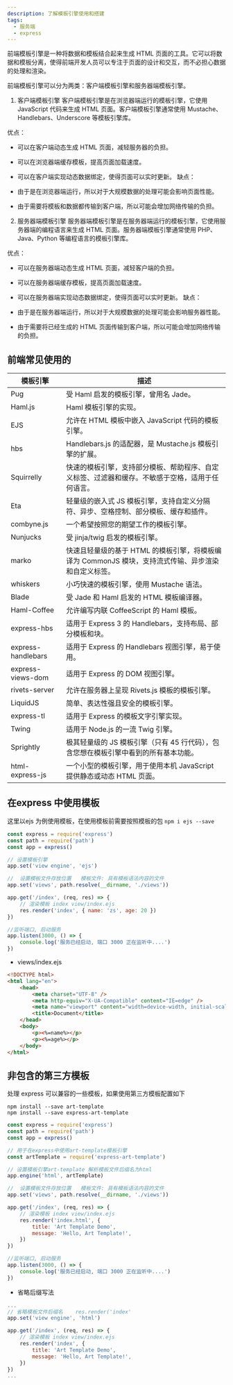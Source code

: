 ```yaml
---
description: 了解模板引擎使用和搭建
tags:
  - 服务端
  - express
---
```


前端模板引擎是一种将数据和模板结合起来生成 HTML 页面的工具。它可以将数据和模板分离，使得前端开发人员可以专注于页面的设计和交互，而不必担心数据的处理和渲染。

前端模板引擎可以分为两类：客户端模板引擎和服务器端模板引擎。

1. 客户端模板引擎
客户端模板引擎是在浏览器端运行的模板引擎，它使用 JavaScript 代码来生成 HTML 页面。客户端模板引擎通常使用 Mustache、Handlebars、Underscore 等模板引擎库。

优点：

* 可以在客户端动态生成 HTML 页面，减轻服务器的负担。
* 可以在浏览器端缓存模板，提高页面加载速度。
* 可以在客户端实现动态数据绑定，使得页面可以实时更新。
缺点：

* 由于是在浏览器端运行，所以对于大规模数据的处理可能会影响页面性能。
* 由于需要将模板和数据都传输到客户端，所以可能会增加网络传输的负担。

2. 服务器端模板引擎
服务器端模板引擎是在服务器端运行的模板引擎，它使用服务器端的编程语言来生成 HTML 页面。服务器端模板引擎通常使用 PHP、Java、Python 等编程语言的模板引擎库。

优点：

* 可以在服务器端动态生成 HTML 页面，减轻客户端的负担。
* 可以在服务器端缓存模板，提高页面加载速度。
* 可以在服务器端实现动态数据绑定，使得页面可以实时更新。
缺点：

* 由于是在服务器端运行，所以对于大规模数据的处理可能会影响服务器性能。
* 由于需要将已经生成的 HTML 页面传输到客户端，所以可能会增加网络传输的负担。

## 前端常见使用的

| 模板引擎 | 描述 |
| --- | --- |
| Pug | 受 Haml 启发的模板引擎，曾用名 Jade。 |
| Haml.js | Haml 模板引擎的实现。 |
| EJS | 允许在 HTML 模板中嵌入 JavaScript 代码的模板引擎。 |
| hbs | Handlebars.js 的适配器，是 Mustache.js 模板引擎的扩展。 |
| Squirrelly | 快速的模板引擎，支持部分模板、帮助程序、自定义标签、过滤器和缓存。不敏感于空格，适用于任何语言。 |
| Eta | 轻量级的嵌入式 JS 模板引擎，支持自定义分隔符、异步、空格控制、部分模板、缓存和插件。 |
| combyne.js | 一个希望按照您的期望工作的模板引擎。 |
| Nunjucks | 受 jinja/twig 启发的模板引擎。 |
| marko | 快速且轻量级的基于 HTML 的模板引擎，将模板编译为 CommonJS 模块，支持流式传输、异步渲染和自定义标签。 |
| whiskers | 小巧快速的模板引擎，使用 Mustache 语法。 |
| Blade | 受 Jade 和 Haml 启发的 HTML 模板编译器。 |
| Haml-Coffee | 允许编写内联 CoffeeScript 的 Haml 模板。 |
| express-hbs | 适用于 Express 3 的 Handlebars，支持布局、部分模板和块。 |
| express-handlebars | 适用于 Express 的 Handlebars 视图引擎，易于使用。 |
| express-views-dom | 适用于 Express 的 DOM 视图引擎。 |
| rivets-server | 允许在服务器上呈现 Rivets.js 模板的模板引擎。 |
| LiquidJS | 简单、表达性强且安全的模板引擎。 |
| express-tl | 适用于 Express 的模板文字引擎实现。 |
| Twing | 适用于 Node.js 的一流 Twig 引擎。 |
| Sprightly | 极其轻量级的 JS 模板引擎（只有 45 行代码），包含您想在模板引擎中看到的所有基本功能。 |
| html-express-js | 一个小型的模板引擎，用于使用本机 JavaScript 提供静态或动态 HTML 页面。 |

## 在express 中使用模板

这里以ejs 为例使用模板，在使用模板前需要按照模板的包 `npm i ejs --save`


~~~js
const express = require('express')
const path = require('path')
const app = express()

// 设置模板引擎
app.set('view engine', 'ejs')

//  设置模板文件存放位置   模板文件: 具有模板语法内容的文件
app.set('views', path.resolve(__dirname, './views'))

app.get('/index', (req, res) => {
	// 渲染模板 index view/index.ejs
	res.render('index', { name: 'zs', age: 20 })
})

//监听端口, 启动服务
app.listen(3000, () => {
	console.log('服务已经启动, 端口 3000 正在监听中....')
})

~~~
* views/index.ejs

~~~html
<!DOCTYPE html>
<html lang="en">
	<head>
		<meta charset="UTF-8" />
		<meta http-equiv="X-UA-Compatible" content="IE=edge" />
		<meta name="viewport" content="width=device-width, initial-scale=1.0" />
		<title>Document</title>
	</head>
	<body>
		<p><%=name%></p>
		<p><%=age%></p>
	</body>
</html>

~~~

## 非包含的第三方模板
处理 express 可以兼容的一些模板，如果使用第三方模板配置如下
~~~shell
npm install --save art-template
npm install --save express-art-template
~~~

~~~js
const express = require('express')
const path = require('path')
const app = express()

// 用于在express中使用art-template模板引擎
const artTemplate = require('express-art-template')

// 设置模板引擎art-template 解析模板文件后缀名为html
app.engine('html', artTemplate)

//  设置模板文件存放位置   模板文件: 具有模板语法内容的文件
app.set('views', path.resolve(__dirname, './views'))

app.get('/index', (req, res) => {
	// 渲染模板 index view/index.ejs
	res.render('index.html', {
		title: 'Art Template Demo',
		message: 'Hello, Art Template!',
	})
})

//监听端口, 启动服务
app.listen(3000, () => {
	console.log('服务已经启动, 端口 3000 正在监听中....')
})

~~~

* 省略后缀写法

~~~js
...
// 省略模板文件后缀名 	res.render('index'
app.set('view engine', 'html')

app.get('/index', (req, res) => {
	// 渲染模板 index view/index.ejs
	res.render('index', {
		title: 'Art Template Demo',
		message: 'Hello, Art Template!',
	})
})
...
~~~